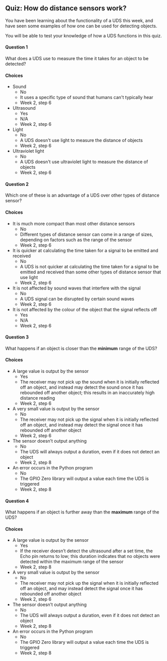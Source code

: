 [comment]: # (
Feedback Author: Normally lead educator
)

## Quiz: How do distance sensors work?

You have been learning about the functionality of a UDS this week, and have seen some examples of how one can be used for detecting objects.

You will be able to test your knowledge of how a UDS functions in this quiz.

#### Question 1

What does a UDS use to measure the time it takes for an object to be detected? 

#### Choices 

+ Sound
    + No 
    + It uses a specific type of sound that humans can't typically hear
    + Week 2, step 6
+ Ultrasound
    + Yes 
    + N/A 
    + Week 2, step 6
+ Light
    + No
    + A UDS doesn't use light to measure the distance of objects
    + Week 2, step 6
+ Ultraviolet light
    + No
    + A UDS doesn't use ultraviolet light to measure the distance of objects
    + Week 2, step 6

#### Question 2

Which one of these is an advantage of a UDS over other types of distance sensor?

#### Choices 

+ It is much more compact than most other distance sensors
    + No 
    + Different types of distance sensor can come in a range of sizes, depending on factors such as the range of the sensor
    + Week 2, step 6
+ It is quicker at calculating the time taken for a signal to be emitted and received 
    + No 
    + A UDS is not quicker at calculating the time taken for a signal to be emitted and received than some other types of distance sensor that use light
    + Week 2, step 6
+ It is not affected by sound waves that interfere with the signal
    + No
    + A UDS signal can be disrupted by certain sound waves
    + Week 2, step 6
+ It is not affected by the colour of the object that the signal reflects off
    + Yes
    + N/A
    + Week 2, step 6

#### Question 3

What happens if an object is closer than the **minimum** range of the UDS?

#### Choices 

+ A large value is output by the sensor
    + Yes 
    + The receiver may not pick up the sound when it is initially reflected off an object, and instead may detect the sound once it has rebounded off another object; this results in an inaccurately high distance reading
    + Week 2, step 6
+ A very small value is output by the sensor
    + No 
    + The receiver may not pick up the signal when it is initially reflected off an object, and instead may detect the signal once it has rebounded off another object
    + Week 2, step 6
+ The sensor doesn’t output anything
    + No
    + The UDS will always output a duration, even if it does not detect an object
    + Week 2, step 8
+ An error occurs in the Python program
    + No
    + The GPIO Zero library will output a value each time the UDS is triggered
    + Week 2, step 8

#### Question 4

What happens if an object is further away than the **maximum** range of the UDS?

#### Choices 

+ A large value is output by the sensor
    + Yes 
    + If the receiver doesn’t detect the ultrasound after a set time, the Echo pin returns to low; this duration indicates that no objects were detected within the maximum range of the sensor
    + Week 2, step 8
+ A very small value is output by the sensor
    + No 
    + The receiver may not pick up the signal when it is initially reflected off an object, and may instead detect the signal once it has rebounded off another object
    + Week 2, step 6
+ The sensor doesn’t output anything
    + No
    + The UDS will always output a duration, even if it does not detect an object
    + Week 2, step 8
+ An error occurs in the Python program
    + No
    + The GPIO Zero library will output a value each time the UDS is triggered
    + Week 2, step 8
